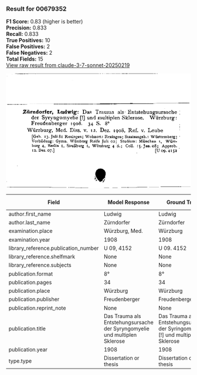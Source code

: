 ### Result for 00679352
**F1 Score:** 0.83 (higher is better)<br>**Precision:** 0.833<br>**Recall:** 0.833<br>**True Positives:** 10<br>**False Positives:** 2<br>**False Negatives:** 2<br>**Total Fields:** 15<br>[View raw result from claude-3-7-sonnet-20250219](https://github.com/RISE-UNIBAS/humanities_data_benchmark/blob/main/results/2025-09-02/T0144/request_T0144_00679352.json)

<img src="https://github.com/RISE-UNIBAS/humanities_data_benchmark/blob/main/benchmarks/zettelkatalog/images/00679352.jpg?raw=true" alt="00679352" width="600px">

| Field | Model Response | Ground Truth | Fuzzy Score | Match |
|-------|----------------|--------------|-------------|-------|
| author.first_name | Ludwig | Ludwig | 1.000 | ✅ |
| author.last_name | Zürndorfer | Zürndorfer | 1.000 | ✅ |
| examination.place | Würzburg, Med. | Würzburg | 0.727 | ❌ |
| examination.year | 1908 | 1908 | 1.000 | ✅ |
| library_reference.publication_number | U 09, 4152 | U 09. 4152 | 0.900 | ❌ |
| library_reference.shelfmark | None | None | 1.000 | ✅ |
| library_reference.subjects | None | None | 1.000 | ✅ |
| publication.format | 8° | 8° | 1.000 | ✅ |
| publication.pages | 34 | 34 | 1.000 | ✅ |
| publication.place | Würzburg | Würzburg | 1.000 | ✅ |
| publication.publisher | Freudenberger | Freudenberger | 1.000 | ✅ |
| publication.reprint_note | None | None | 1.000 | ✅ |
| publication.title | Das Trauma als Entstehungsursache der Syryngomyelie und multiplen Sklerose | Das Trauma als Entstehungsursache der Syringomyelie [!] und multiplen Sklerose | 0.961 | ✅ |
| publication.year | 1908 | 1908 | 1.000 | ✅ |
| type.type | Dissertation or thesis | Dissertation or thesis | 1.000 | ✅ |

